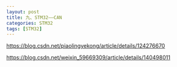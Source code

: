```yaml
---
layout: post
title: 九、STM32——CAN
categories: STM32
tags: [STM32]
---
```


https://blog.csdn.net/piaolingyekong/article/details/124276670


https://blog.csdn.net/weixin_59669309/article/details/140498011